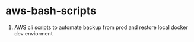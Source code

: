 # aws-bash-scripts
1. AWS cli scripts to automate backup from prod and restore local docker dev enviorment  
